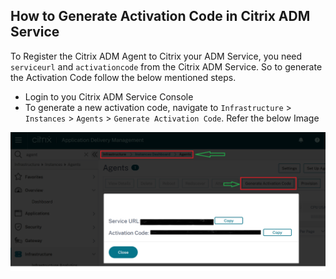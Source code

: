 ## How to Generate Activation Code in Citrix ADM Service

To Register the Citrix ADM Agent to Citrix your ADM Service, you need `serviceurl` and `activationcode` from the Citrix ADM Service. So to generate the Activation Code follow the below mentioned steps.

* Login to you Citrix ADM Service Console 
* To generate a new activation code, navigate to `Infrastructure` > `Instances` > `Agents` > `Generate Activation Code`. Refer the below Image

![activation_code](assets/generate_activation_code.png "activation_code")
